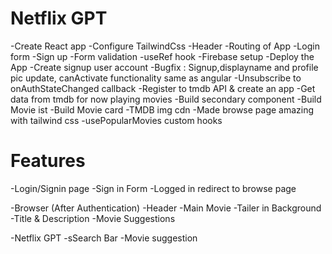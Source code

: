 # Netflix GPT

-Create React app
-Configure TailwindCss
-Header
-Routing of App
-Login form
-Sign up
-Form validation
-useRef hook
-Firebase setup
-Deploy the App
-Create signup user account
-Bugfix : Signup,displayname and profile pic update, canActivate functionality same as angular
-Unsubscribe to onAuthStateChanged callback
-Register to tmdb API & create an app
-Get data from tmdb for now playing movies
-Build secondary component
-Build Movie ist
-Build Movie card
-TMDB img cdn
-Made browse page amazing with tailwind css
-usePopularMovies custom hooks

# Features

-Login/Signin page
-Sign in Form
-Logged in redirect to browse page

-Browser (After Authentication)
-Header
-Main Movie
-Tailer in Background
-Title & Description
-Movie Suggestions

-Netflix GPT
-sSearch Bar
-Movie suggestion
